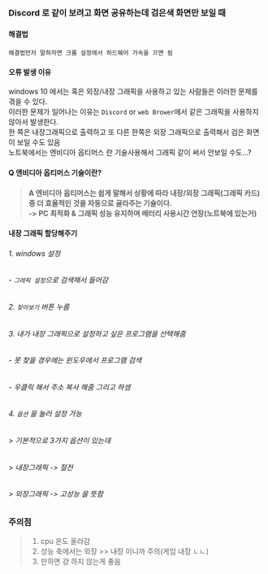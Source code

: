 ### Discord 로 같이 보려고 화면 공유하는데 검은색 화면만 보일 때

#### 해결법<br>
```
해결법먼저 말하자면 크롬 설정에서 하드웨어 가속을 끄면 됨
```
#### 오류 발생 이유<br>
windows 10 에서는 혹은 외장/내장 그래픽을 사용하고 있는 사람들은 이러한 문제를 겪을 수 있다.<br>
이러한 문제가 일어나는 이유는 `Discord` or `web Brower`에서 같은 그래픽을 사용하지 않아서 발생한다.<br>
한 쪽은 내장그래픽으로 출력하고 또 다른 한쪽은 외장 그래픽으로 출력해서 검은 화면이 보일 수도 있음<br>
노트북에서는 엔비디아 옵티머스 란 기술사용해서 그래픽 같이 써서 안보일 수도...?

#### Q 엔비디아 옵티머스 기술이란? <br>
> #### A 엔비디아 옵티머스는 쉽게 말해서 상황에 따라 내장/외장 그래픽(그래픽 카드)중 더 효율적인 것을 자동으로 골라주는 기술이다. <br>-> PC 최적화 & 그래픽 성능 유지하며 배터리 사용시간 연장(노트북에 있는거)

#### 내장 그래픽 할당해주기
###### 1. windows 설정
###### - `그래픽 설정`으로 검색해서 들어감
###### 2. `찾아보기` 버튼 누름
###### 3. 내가 내장 그래픽으로 설정하고 싶은 프로그램을 선택해줌
###### - 못 찾을 경우에는 윈도우에서 프로그램 검색
###### - 우클릭 해서 주소 복사 해줌 그리고 하셈
###### 4. `옵션` 을 눌러 설정 가능
###### > 기본적으로 3가지 옵션이 있는데
###### > 내장그래픽 -> 절전
###### > 외장그래픽 -> 고성능    을 뜻함

### 주의점
> 1. cpu 온도 올라감
> 2. 성능 축에서는  외장 >> 내장 이니까 주의(게임 내장 ㄴㄴ)
> 3. 만하면 걍 하지 않는게 좋음
